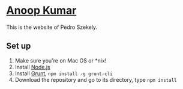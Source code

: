 # [Anoop Kumar](http://usc-isi-i2.github.io/anoopkum/)
This is the website of Pedro Szekely.
## Set up
1. Make sure you're on Mac OS or *nix!
2. Install [Node.js](http://nodejs.org/)
3. Install [Grunt](http://gruntjs.com/), `npm install -g grunt-cli`
4. Download the repository and go to its directory, type `npm install`

